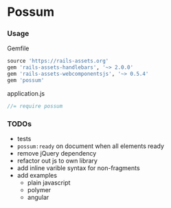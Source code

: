 # Possum

### Usage
Gemfile
```ruby
source 'https://rails-assets.org'
gem 'rails-assets-handlebars', '~> 2.0.0'
gem 'rails-assets-webcomponentsjs', '~> 0.5.4'
gem 'possum'
```

application.js
```javascript
//= require possum
```

### TODOs
- tests
- `possum:ready` on document when all elements ready
- remove jQuery dependency
- refactor out js to own library
- add inline varible syntax for non-fragments
- add examples
  - plain javascript
  - polymer
  - angular